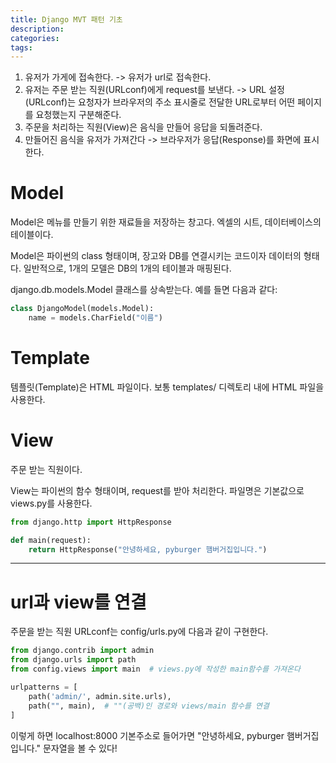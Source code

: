 ```yaml
---
title: Django MVT 패턴 기초
description:
categories:
tags:
---
```


1. 유저가 가게에 접속한다. -> 유저가 url로 접속한다.
2. 유저는 주문 받는 직원(URLconf)에게 request를 보낸다. -> URL 설정(URLconf)는 요청자가 브라우저의 주소 표시줄로 전달한 URL로부터 어떤 페이지를 요청했는지 구분해준다.
3. 주문을 처리하는 직원(View)은 음식을 만들어 응답을 되돌려준다.
4. 만들어진 음식을 유저가 가져간다 -> 브라우저가 응답(Response)를 화면에 표시한다.

# Model
Model은 메뉴를 만들기 위한 재료들을 저장하는 창고다. 엑셀의 시트, 데이터베이스의 테이블이다.

Model은 파이썬의 class 형태이며, 장고와 DB를 연결시키는 코드이자 데이터의 형태다. 일반적으로, 1개의 모델은 DB의 1개의 테이블과 매핑된다.

django.db.models.Model 클래스를 상속받는다. 예를 들면 다음과 같다:
```python
class DjangoModel(models.Model):
    name = models.CharField("이름")
```

# Template
템플릿(Template)은 HTML 파일이다. 보통 templates/ 디렉토리 내에 HTML 파일을 사용한다.

# View
주문 받는 직원이다.

View는 파이썬의 함수 형태이며, request를 받아 처리한다. 파일명은 기본값으로 views.py를 사용한다.

```python
from django.http import HttpResponse

def main(request):
    return HttpResponse("안녕하세요, pyburger 햄버거집입니다.")
```

---
# url과 view를 연결
주문을 받는 직원 URLconf는 config/urls.py에 다음과 같이 구현한다.
```python
from django.contrib import admin
from django.urls import path
from config.views import main  # views.py에 작성한 main함수를 가져온다

urlpatterns = [
    path('admin/', admin.site.urls),
    path("", main),  # ""(공백)인 경로와 views/main 함수를 연결
]
```

이렇게 하면 localhost:8000 기본주소로 들어가면 "안녕하세요, pyburger 햄버거집입니다." 문자열을 볼 수 있다!